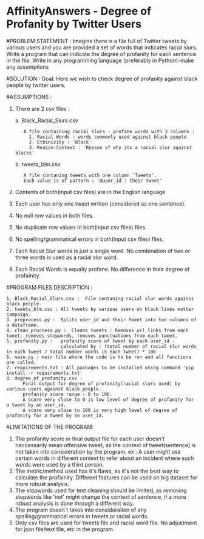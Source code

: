 # AffinityAnswers - Degree of Profanity by Twitter Users

#PROBLEM STATEMENT :
 Imagine there is a file full of Twitter tweets by various users and you are provided a set of words that indicates racial slurs. Write a program that can indicate the degree of profanity for each sentence in the file. Write in any programming language (preferably in Python)-make any assumptions

#SOLUTION :
Goal:
Here we wish to check degree of profanity against black people by twitter users. 



#ASSUMPTIONS : 

1. There are 2 csv files :  

      a. Black_Racial_Slurs.csv  

          A file containing racial slurs - profane words with 3 columns :
            1. Racial Words : words commonly used against black people
            2. Ethinicity : 'Black'
            3. Reason-Context : 'Reason of why its a racial slur against blacks'


      b. tweets_blm.csv

          A file contaning tweets with one column 'Tweets'. 
          Each value is of pattern : '@user_id : their tweet'


  2. Contents of both(input csv files)  are in the English language
  3. Each user has only one tweet written (considered as one sentence).
  4. No null row values in both files.
  5. No duplicate row values in both(input csv files) files.
  6. No spelling/grammatical errors in both(input csv files) files.
  7. Each Racial Slur words is just a single word. No combination of two or three words is used as a racial slur word.
  8. Each Racial Words is equally profane. No difference in their degree of profainity. 


#PROGRAM FILES DESCRIPTION :

    1. Black_Racial_Slurs.csv :  File contaning racial slur words against black people.
    2. tweets_blm.csv : All tweets by various users on black lives matter campaign.
    3. preprocess.py :  Splits user_id and their tweet into two columns of a dataframe.
    4. clean_proccess.py :  Cleans tweets : Removes url links from each tweet, removes stopwords, removes punctuations from each tweet.
    5. profanity.py :   profanity score of tweet by each user_id - 
                        calculated by : (total number of racial slur words in each tweet / total number words in each tweet) * 100
    6. main.py : main file where the code is to be run and all functions are called.
    7. requirements.txt : All packages to be installed using command 'pip install -r requirements.txt'
    8. degree_of_profanity.csv :
          Final output for degree of profanity(racial slurs used) by various users against black people.
          profanity score range - 0 to 100.
          A score very close to 0 is low level of degree of profanity for a tweet by an user_id.
          A score very close to 100 is very high level of degree of profanity for a tweet by an user_id.



#LIMITATIONS OF THE PROGRAM:

1. The profanity score in final output file for each user doesn't neccessarily mean offensive tweet, as the context of tweet(sentence) is not taken into consideration by the program.
ex : A user might use certain words in different context to refer about an incident where such words were used by a third person.
2. The metric/method used has it's flaws, as it's not the best way to calculate the profainity. Different features can be used on big dataset for more robust     analysis. 
3. The stopwords used for text cleaning should be limited, as removing stopwords like 'not' might change the context of sentence, if a more robust analysis is done
through a different way. 
4. The program doesn't takes into consideration of any spelling/grammatical errors in tweets or racial words.
5. Only csv files are used for tweets file and racial word file. No adjustment for json file/text file, etc in the program.

